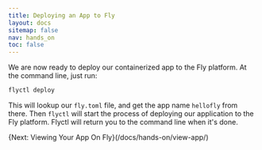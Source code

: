 ```yaml
---
title: Deploying an App to Fly
layout: docs
sitemap: false
nav: hands_on
toc: false
---
```


We are now ready to deploy our containerized app to the Fly platform. At the command line, just run:

```cmd
flyctl deploy
```

This will lookup our `fly.toml` file, and get the app name `hellofly` from there. Then `flyctl` will start the process of deploying our application to the Fly platform. Flyctl will return you to the command line when it's done.

{Next: Viewing Your App On Fly}(/docs/hands-on/view-app/)
